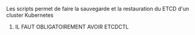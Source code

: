 Les scripts permet de faire la sauvegarde et la restauration du ETCD d'un cluster Kubernetes

1. IL FAUT OBLIGATOIREMENT AVOIR ETCDCTL
